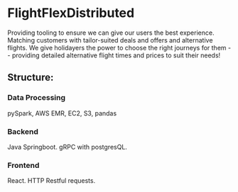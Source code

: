 # FlightFlexDistributed

Providing tooling to ensure we can give our users the best experience. Matching customers with tailor-suited deals and offers and alternative flights. We give holidayers the power to choose the right journeys for them -- providing detailed alternative flight times and prices to suit their needs!

## Structure:

### Data Processing

pySpark, AWS EMR, EC2, S3, pandas

### Backend

Java Springboot. gRPC with postgresQL.

### Frontend

React. HTTP Restful requests.
